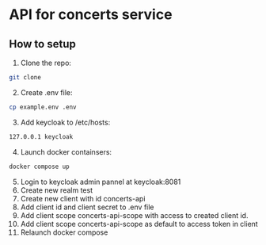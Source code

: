 # API for concerts service

## How to setup
1. Clone the repo:
```sh
git clone
```

2. Create .env file:
```sh
cp example.env .env
```

3. Add keycloak to /etc/hosts:
```sh
127.0.0.1 keycloak
```

4. Launch docker containsers:
```sh
docker compose up
```

5. Login to keycloak admin pannel at keycloak:8081
6. Create new realm test
7. Create new client with id concerts-api
8. Add client id and client secret to .env file
9. Add client scope concerts-api-scope with access to created client id.
10. Add client scope concerts-api-scope as default to access token in client
11. Relaunch docker compose
